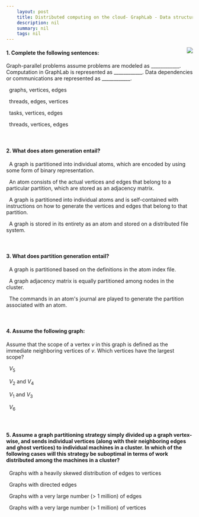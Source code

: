 ```yaml
---
    layout: post
    title: Distributed computing on the cloud- GraphLab - Data structure and graph flow
    description: nil
    summary: nil
    tags: nil
---
```



 <a target="_blank" href="https://docs.microsoft.com/en-us/learn/modules/cmu-analytics-engines-graphlab/1-data-structure-graph-flow/"><i class="fas fa-external-link-alt"></i> </a>
 <img align="right" src="https://docs.microsoft.com/en-us/learn/achievements/cmu-cloud-developer/distributed-programming-graphlab.svg">
####  1. Complete the following sentences: 
Graph-parallel problems assume problems are modeled as ____________.
Computation in GraphLab is represented as ____________.
Data dependencies or communications are represented as ____________.


<i class='fas fa-check-square' style='color: Dodgerblue;'></i> &nbsp;&nbsp;graphs, vertices, edges

<i class='far fa-square'></i> &nbsp;&nbsp;threads, edges, vertices

<i class='far fa-square'></i> &nbsp;&nbsp;tasks, vertices, edges

<i class='far fa-square'></i> &nbsp;&nbsp;threads, vertices, edges
<br />
<br />
<br />

####  2. What does atom generation entail?


<i class='far fa-square'></i> &nbsp;&nbsp;A graph is partitioned into individual atoms, which are encoded by using some form of binary representation.

<i class='far fa-square'></i> &nbsp;&nbsp;An atom consists of the actual vertices and edges that belong to a particular partition, which are stored as an adjacency matrix.

<i class='fas fa-check-square' style='color: Dodgerblue;'></i> &nbsp;&nbsp;A graph is partitioned into individual atoms and is self-contained with instructions on how to generate the vertices and edges that belong to that partition.

<i class='far fa-square'></i> &nbsp;&nbsp;A graph is stored in its entirety as an atom and stored on a distributed file system.
<br />
<br />
<br />

####  3. What does partition generation entail?


<i class='far fa-square'></i> &nbsp;&nbsp;A graph is partitioned based on the definitions in the atom index file.

<i class='far fa-square'></i> &nbsp;&nbsp;A graph adjacency matrix is equally partitioned among nodes in the cluster.

<i class='fas fa-check-square' style='color: Dodgerblue;'></i> &nbsp;&nbsp;The commands in an atom's journal are played to generate the partition associated with an atom.
<br />
<br />
<br />

####  4. Assume the following graph: 
 
Assume that the scope of a vertex $v$ in this graph is defined as the immediate neighboring vertices of $v$. 
Which vertices have the largest scope?


<i class='far fa-square'></i> &nbsp;&nbsp;$V_{5}$

<i class='far fa-square'></i> &nbsp;&nbsp;$V_{2}$ and $V_{4}$

<i class='fas fa-check-square' style='color: Dodgerblue;'></i> &nbsp;&nbsp;$V_{1}$ and $V_{3}$

<i class='far fa-square'></i> &nbsp;&nbsp;$V_{6}$
<br />
<br />
<br />

####  5. Assume a graph partitioning strategy simply divided up a graph vertex-wise, and sends individual vertices (along with their neighboring edges and ghost vertices) to individual machines in a cluster. In which of the following cases will this strategy be suboptimal in terms of work distributed among the machines in a cluster?


<i class='fas fa-check-square' style='color: Dodgerblue;'></i> &nbsp;&nbsp;Graphs with a heavily skewed distribution of edges to vertices

<i class='far fa-square'></i> &nbsp;&nbsp;Graphs with directed edges

<i class='far fa-square'></i> &nbsp;&nbsp;Graphs with a very large number (> 1 million) of edges

<i class='far fa-square'></i> &nbsp;&nbsp;Graphs with a very large number (> 1 million) of vertices
<br />
<br />
<br />
